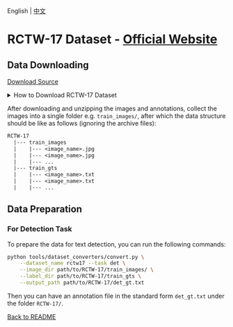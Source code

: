 English | [中文](../../cn/datasets/rctw17_CN.md)

# RCTW-17 Dataset - [Official Website](https://rctw.vlrlab.net/)

## Data Downloading

[Download Source](https://rctw.vlrlab.net/dataset)

<details>
    <summary>How to Download RCTW-17 Dataset</summary>

The RCTW dataset can be downloaded from [here](https://rctw.vlrlab.net/dataset) 
The training set is split into two zip files `train_images.zip.001` and `train_images.zip.002`. The annotations are `*_gts.zip` files.

</details>

After downloading and unzipping the images and annotations, collect the images into a single folder e.g. `train_images/`, after which the data structure should be like as follows (ignoring the archive files):
```txt
RCTW-17
  |--- train_images
  |    |--- <image_name>.jpg
  |    |--- <image_name>.jpg
  |    |--- ...
  |--- train_gts
  |    |--- <image_name>.txt
  |    |--- <image_name>.txt
  |    |--- ...
```

## Data Preparation

### For Detection Task

To prepare the data for text detection, you can run the following commands:

```bash
python tools/dataset_converters/convert.py \
    --dataset_name rctw17 --task det \
    --image_dir path/to/RCTW-17/train_images/ \
    --label_dir path/to/RCTW-17/train_gts \
    --output_path path/to/RCTW-17/det_gt.txt
```

Then you can have an annotation file in the standard form `det_gt.txt` under the folder `RCTW-17/`.

[Back to README](../../../tools/dataset_converters/README.md)
